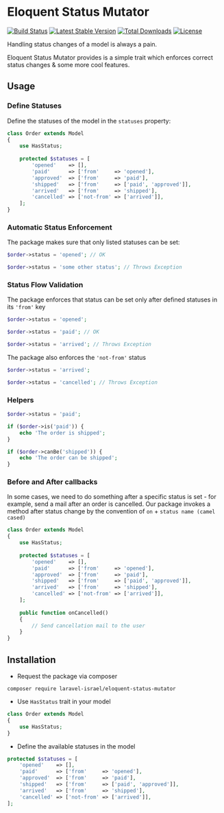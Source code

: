 # Eloquent Status Mutator
[![Build Status](https://travis-ci.org/laravel-israel/eloquent-status-mutator.svg?branch=master)](https://travis-ci.org/laravel-israel/eloquent-status-mutator)
[![Latest Stable Version](https://poser.pugx.org/laravel-israel/eloquent-status-mutator/v/stable)](https://packagist.org/packages/laravel-israel/eloquent-status-mutator)
[![Total Downloads](https://poser.pugx.org/laravel-israel/eloquent-status-mutator/downloads)](https://packagist.org/packages/laravel-israel/eloquent-status-mutator)
[![License](https://poser.pugx.org/laravel-israel/eloquent-status-mutator/license)](https://packagist.org/packages/laravel-israel/eloquent-status-mutator)

Handling status changes of a model is always a pain.

Eloquent Status Mutator provides is a simple trait which enforces correct status changes & some more cool features. 

## Usage
### Define Statuses
Define the statuses of the model in the `statuses` property:

```php
class Order extends Model
{
    use HasStatus;
    
    protected $statuses = [
        'opened'    => [],
        'paid'      => ['from'     => 'opened'],
        'approved'  => ['from'     => 'paid'],
        'shipped'   => ['from'     => ['paid', 'approved']],
        'arrived'   => ['from'     => 'shipped'],
        'cancelled' => ['not-from' => ['arrived']],
    ];
}
```

### Automatic Status Enforcement
The package makes sure that only listed statuses can be set:

```php
$order->status = 'opened'; // OK

$order->status = 'some other status'; // Throws Exception
```

### Status Flow Validation
The package enforces that status can be set only after defined statuses in its `'from'` key

```php
$order->status = 'opened';

$order->status = 'paid'; // OK

$order->status = 'arrived'; // Throws Exception
```


The package also enforces the `'not-from'` status

```php
$order->status = 'arrived';

$order->status = 'cancelled'; // Throws Exception
```

### Helpers

```php
$order->status = 'paid';

if ($order->is('paid')) {
    echo 'The order is shipped';
}

if ($order->canBe('shipped')) {
    echo 'The order can be shipped';
}
```

### Before and After callbacks
In some cases, we need to do something after a specific status is set - for example, send a mail after an order is cancelled.
Our package invokes a method after status change by the convention of `on` + `status name (camel cased)` 

```php
class Order extends Model
{
    use HasStatus;
    
    protected $statuses = [
        'opened'    => [],
        'paid'      => ['from'     => 'opened'],
        'approved'  => ['from'     => 'paid'],
        'shipped'   => ['from'     => ['paid', 'approved']],
        'arrived'   => ['from'     => 'shipped'],
        'cancelled' => ['not-from' => ['arrived']],
    ];
    
    public function onCancelled()
    {
        // Send cancellation mail to the user
    }
}
```

## Installation
* Request the package via composer

```
composer require laravel-israel/eloquent-status-mutator
```

* Use `HasStatus` trait in your model

```php
class Order extends Model
{
    use HasStatus;
}
```

* Define the available statuses in the model

```php
protected $statuses = [
    'opened'    => [],
    'paid'      => ['from'     => 'opened'],
    'approved'  => ['from'     => 'paid'],
    'shipped'   => ['from'     => ['paid', 'approved']],
    'arrived'   => ['from'     => 'shipped'],
    'cancelled' => ['not-from' => ['arrived']],
];
```
